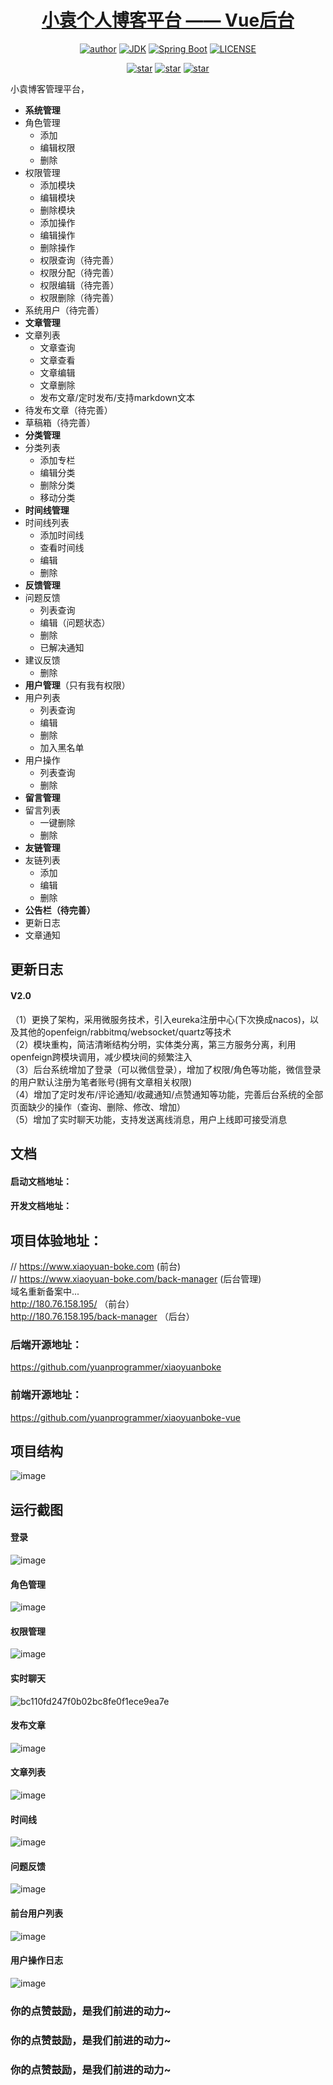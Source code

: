 <h1 align="center"><a href="https://github.com/xiaoyuanboke" target="_blank">小袁个人博客平台 —— Vue后台</a></h1>
<p align="center">
  <a href="https://blog.csdn.net/weixin_47971206?spm=1000.2115.3001.5343"><img alt="author" src="https://user.xiaoyuan-boke.com/svg/author-xiaoyuan.svg"/></a>
  <a href="https://www.oracle.com/technetwork/java/javase/downloads/index.html"><img alt="JDK" src="https://img.shields.io/badge/jdk1.8.0_131-orange.svg"/></a>
  <a href="https://docs.spring.io/spring-boot/docs/2.2.1.RELEASE/reference/html/"><img alt="Spring Boot" src="https://img.shields.io/badge/Spring Boot-2.1.0.RELEASE-brightgreen.svg"/></a>
  <a href="https://github.com/yuanprogrammer/xiaoyuanboke/blob/master/LICENSE"><img alt="LICENSE" src="https://img.shields.io/github/license/yuanprogrammer/xiaoyuanboke.svg"/></a>
</p>

<p align="center">
  <a href="https://github.com/yuanprogrammer/xiaoyuanboke-vue/stargazers"><img alt="star" src="https://img.shields.io/github/stars/yuanprogrammer/xiaoyuanboke-vue.svg?label=Stars&style=social"/></a>
  <a href="https://github.com/yuanprogrammer/xiaoyuanboke-vue/network/members"><img alt="star" src="https://img.shields.io/github/forks/yuanprogrammer/xiaoyuanboke-vue.svg?label=Fork&style=social"/></a>
  <a href="https://github.com/yuanprogrammer/xiaoyuanboke-vue/watchers"><img alt="star" src="https://img.shields.io/github/watchers/yuanprogrammer/xiaoyuanboke-vue.svg?label=Watch&style=social"/></a>
</p>

小袁博客管理平台，
- **系统管理**
 - 角色管理
   - 添加
   - 编辑权限
   - 删除
 - 权限管理
   - 添加模块
   - 编辑模块
   - 删除模块
   - 添加操作
   - 编辑操作
   - 删除操作
   - 权限查询（待完善）
   - 权限分配（待完善）
   - 权限编辑（待完善）
   - 权限删除（待完善）
 - 系统用户（待完善）
- **文章管理**
 - 文章列表
   - 文章查询
   - 文章查看
   - 文章编辑
   - 文章删除
   - 发布文章/定时发布/支持markdown文本
 - 待发布文章（待完善）
 - 草稿箱（待完善）
- **分类管理**
 - 分类列表
   - 添加专栏
   - 编辑分类
   - 删除分类
   - 移动分类
- **时间线管理**
 - 时间线列表
   - 添加时间线
   - 查看时间线
   - 编辑
   - 删除
- **反馈管理**
 - 问题反馈
   - 列表查询
   - 编辑（问题状态）
   - 删除
   - 已解决通知
 - 建议反馈
   - 删除
- **用户管理**（只有我有权限）
 - 用户列表
   - 列表查询
   - 编辑
   - 删除
   - 加入黑名单
 - 用户操作
   - 列表查询
   - 删除
- **留言管理**
 - 留言列表
   - 一键删除
   - 删除
- **友链管理**
 - 友链列表
   - 添加
   - 编辑
   - 删除
- **公告栏（待完善）**
 - 更新日志
 - 文章通知



## 更新日志
#### V2.0
（1）更换了架构，采用微服务技术，引入eureka注册中心(下次换成nacos)，以及其他的openfeign/rabbitmq/websocket/quartz等技术<br>
（2）模块重构，简洁清晰结构分明，实体类分离，第三方服务分离，利用openfeign跨模块调用，减少模块间的频繁注入<br>
（3）后台系统增加了登录（可以微信登录），增加了权限/角色等功能，微信登录的用户默认注册为笔者账号(拥有文章相关权限)<br>
（4）增加了定时发布/评论通知/收藏通知/点赞通知等功能，完善后台系统的全部页面缺少的操作（查询、删除、修改、增加）<br>
（5）增加了实时聊天功能，支持发送离线消息，用户上线即可接受消息

## 文档
#### 启动文档地址：
#### 开发文档地址：

## 项目体验地址：
// https://www.xiaoyuan-boke.com (前台) <br>
// https://www.xiaoyuan-boke.com/back-manager (后台管理)<br>
域名重新备案中...<br>
http://180.76.158.195/ （前台）<br>
http://180.76.158.195/back-manager （后台）<br>

### 后端开源地址：
https://github.com/yuanprogrammer/xiaoyuanboke

### 前端开源地址：
https://github.com/yuanprogrammer/xiaoyuanboke-vue

## 项目结构

![image](https://user-images.githubusercontent.com/86464456/176443195-5f728111-1700-4be2-bab4-abb1c41ec4ff.png)


## 运行截图

#### 登录
![image](https://user-images.githubusercontent.com/86464456/204574036-d77ef428-65d2-403a-8398-7e18d46ef2d0.png)

#### 角色管理
![image](https://user-images.githubusercontent.com/86464456/204574197-b1a4769a-2cb1-4093-b6c4-00189e0953c5.png)

#### 权限管理
![image](https://user-images.githubusercontent.com/86464456/204574274-6cfe58b6-0cdb-422c-99f9-c062ed02d1bb.png)

#### 实时聊天
![bc110fd247f0b02bc8fe0f1ece9ea7e](https://user-images.githubusercontent.com/86464456/204419293-af442fe9-7636-494b-afc9-0a42591280ee.jpg)

#### 发布文章
![image](https://user-images.githubusercontent.com/86464456/204574696-9efe8e6a-a0e5-4eaf-937f-51a91bd6411b.png)

#### 文章列表
![image](https://user-images.githubusercontent.com/86464456/204574813-ef9fc40b-9f49-4c5d-903b-b815f75d8e3a.png)

#### 时间线
![image](https://user-images.githubusercontent.com/86464456/204575025-e88fc94d-b13e-4b29-a347-2e862cea8daf.png)

#### 问题反馈
![image](https://user-images.githubusercontent.com/86464456/204575163-023e0be0-c53f-4f0e-bb57-0808bdcb8482.png)

#### 前台用户列表
![image](https://user-images.githubusercontent.com/86464456/204575542-095eb42c-f8a3-49a8-8b94-94c2084a709a.png)

#### 用户操作日志
![image](https://user-images.githubusercontent.com/86464456/172378029-adfaecad-b1c3-4854-9e5c-6a451993a0bc.png)


### 你的点赞鼓励，是我们前进的动力~
### 你的点赞鼓励，是我们前进的动力~
### 你的点赞鼓励，是我们前进的动力~
